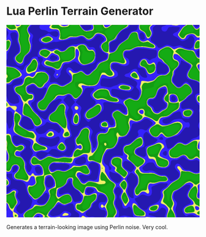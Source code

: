 # Lua Perlin Terrain Generator
![](terrain.png)

Generates a terrain-looking image using Perlin noise. Very cool.

